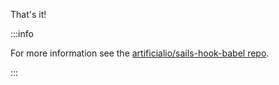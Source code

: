 That's it!

:::info
  <p>
    For more information see the <a href="https://github.com/sane/sails-hook-babel">artificialio/sails-hook-babel repo</a>.
  </p>
:::
